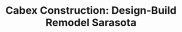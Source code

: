---
title: "Cabex Construction: Design-Build Remodel Sarasota"
url: /sarasota/cabex-construction-design-build-remodel-sarasota/
shop: shop
---